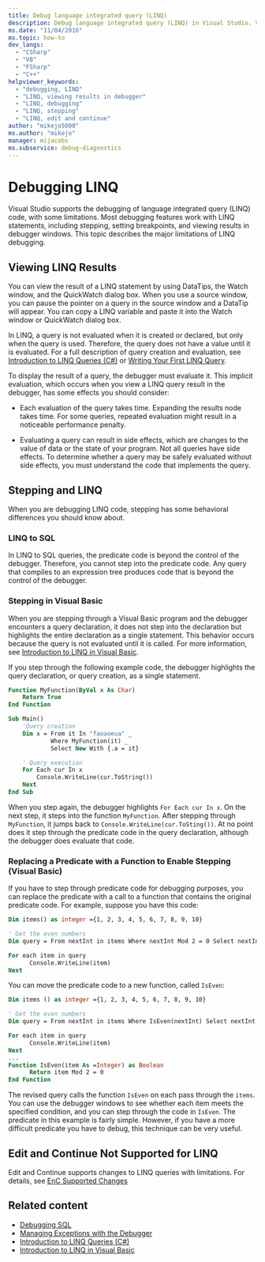 ```yaml
---
title: Debug language integrated query (LINQ)
description: Debug language integrated query (LINQ) in Visual Studio. View LINQ results. Understand behavioral differences when stepping into LINQ code.
ms.date: "11/04/2016"
ms.topic: how-to
dev_langs:
  - "CSharp"
  - "VB"
  - "FSharp"
  - "C++"
helpviewer_keywords:
  - "debugging, LINQ"
  - "LINQ, viewing results in debugger"
  - "LINQ, debugging"
  - "LINQ, stepping"
  - "LINQ, edit and continue"
author: "mikejo5000"
ms.author: "mikejo"
manager: mijacobs
ms.subservice: debug-diagnostics
---
```

# Debugging LINQ

Visual Studio supports the debugging of language integrated query (LINQ) code, with some limitations. Most debugging features work with LINQ statements, including stepping, setting breakpoints, and viewing results in debugger windows. This topic describes the major limitations of LINQ debugging.

## <a name="BKMK_ViewingLINQResults"></a> Viewing LINQ Results
 You can view the result of a LINQ statement by using DataTips, the Watch window, and the QuickWatch dialog box. When you use a source window, you can pause the pointer on a query in the source window and a DataTip will appear. You can copy a LINQ variable and paste it into the Watch window or QuickWatch dialog box.

 In LINQ, a query is not evaluated when it is created or declared, but only when the query is used. Therefore, the query does not have a value until it is evaluated. For a full description of query creation and evaluation, see [Introduction to LINQ Queries (C#)](/dotnet/csharp/programming-guide/concepts/linq/introduction-to-linq-queries) or [Writing Your First LINQ Query](/dotnet/visual-basic/programming-guide/concepts/linq/writing-your-first-linq-query).

 To display the result of a query, the debugger must evaluate it. This implicit evaluation, which occurs when you view a LINQ query result in the debugger, has some effects you should consider:

- Each evaluation of the query takes time. Expanding the results node takes time. For some queries, repeated evaluation might result in a noticeable performance penalty.

- Evaluating a query can result in side effects, which are changes to the value of data or the state of your program. Not all queries have side effects. To determine whether a query may be safely evaluated without side effects, you must understand the code that implements the query.

## <a name="BKMK_SteppingAndLinq"></a> Stepping and LINQ
 When you are debugging LINQ code, stepping has some behavioral differences you should know about.

### LINQ to SQL
 In LINQ to SQL queries, the predicate code is beyond the control of the debugger. Therefore, you cannot step into the predicate code. Any query that compiles to an expression tree produces code that is beyond the control of the debugger.

### Stepping in Visual Basic
 When you are stepping through a Visual Basic program and the debugger encounters a query declaration, it does not step into the declaration but highlights the entire declaration as a single statement. This behavior occurs because the query is not evaluated until it is called. For more information, see [Introduction to LINQ in Visual Basic](/dotnet/visual-basic/programming-guide/language-features/linq/introduction-to-linq).

 If you step through the following example code, the debugger highlights the query declaration, or query creation, as a single statement.

```vb
Function MyFunction(ByVal x As Char)
    Return True
End Function

Sub Main()
    'Query creation
    Dim x = From it In "faoaoeua" _
            Where MyFunction(it) _
            Select New With {.a = it}

    ' Query execution
    For Each cur In x
        Console.WriteLine(cur.ToString())
    Next
End Sub
```

 When you step again, the debugger highlights `For Each cur In x`. On the next step, it steps into the function `MyFunction`. After stepping through `MyFunction`, it jumps back to `Console.WriteLine(cur.ToSting())`. At no point does it step through the predicate code in the query declaration, although the debugger does evaluate that code.

### Replacing a Predicate with a Function to Enable Stepping (Visual Basic)
 If you have to step through predicate code for debugging purposes, you can replace the predicate with a call to a function that contains the original predicate code. For example, suppose you have this code:

```vb
Dim items() as integer ={1, 2, 3, 4, 5, 6, 7, 8, 9, 10}

' Get the even numbers
Dim query = From nextInt in items Where nextInt Mod 2 = 0 Select nextInt

For each item in query
      Console.WriteLine(item)
Next
```

 You can move the predicate code to a new function, called `IsEven`:

```vb
Dim items () as integer ={1, 2, 3, 4, 5, 6, 7, 8, 9, 10}

' Get the even numbers
Dim query = From nextInt in items Where IsEven(nextInt) Select nextInt

For each item in query
      Console.WriteLine(item)
Next
...
Function IsEven(item As =Integer) as Boolean
      Return item Mod 2 = 0
End Function
```

 The revised query calls the function `IsEven` on each pass through the `items`. You can use the debugger windows to see whether each item meets the specified condition, and you can step through the code in `IsEven`. The predicate in this example is fairly simple. However, if you have a more difficult predicate you have to debug, this technique can be very useful.

## <a name="BKMK_EditandContinueNotSupportedforLINQ"></a> Edit and Continue Not Supported for LINQ
 Edit and Continue supports changes to LINQ queries with limitations. For details, see [EnC Supported Changes](https://github.com/dotnet/roslyn/blob/main/docs/wiki/EnC-Supported-Edits.md)

## Related content

- [Debugging SQL](/previous-versions/visualstudio/visual-studio-2010/zefbf0t6\(v\=vs.100\))
- [Managing Exceptions with the Debugger](../debugger/managing-exceptions-with-the-debugger.md)
- [Introduction to LINQ Queries (C#)](/dotnet/csharp/programming-guide/concepts/linq/introduction-to-linq-queries)
- [Introduction to LINQ in Visual Basic](/dotnet/visual-basic/programming-guide/language-features/linq/introduction-to-linq)
